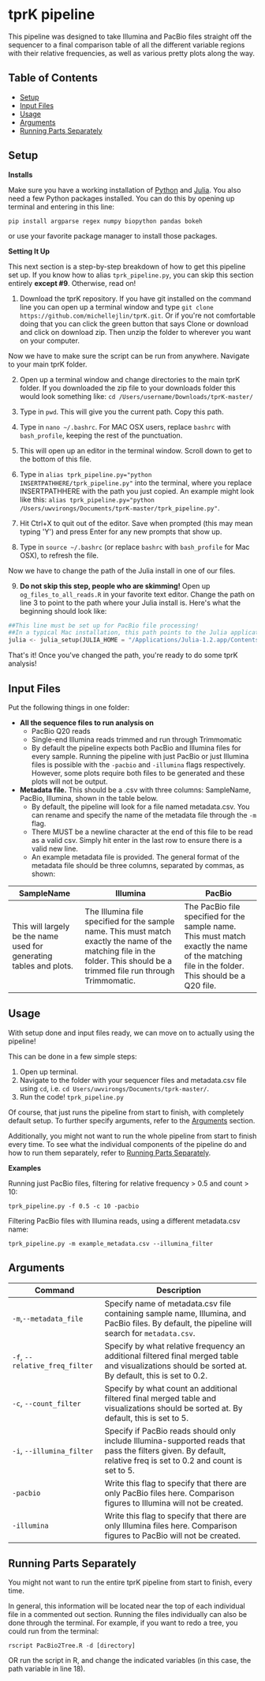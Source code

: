 # tprK pipeline
This pipeline was designed to take Illumina and PacBio files straight off the sequencer to a final comparison table of all the different variable regions with their relative frequencies, as well as various pretty plots along the way.

## Table of Contents
* [Setup](#Setup)
* [Input Files](#Input-Files)
* [Usage](#Usage)
* [Arguments](#Arguments)
* [Running Parts Separately](#Running-Parts-Separately)

## Setup
**Installs**

Make sure you have a working installation of [Python](https://www.python.org/) and [Julia](https://julialang.org/downloads/). You also need a few Python packages installed. You can do this by opening up terminal and entering in this line:

`pip install argparse regex numpy biopython pandas bokeh`

or use your favorite package manager to install those packages. 

**Setting It Up**

This next section is a step-by-step breakdown of how to get this pipeline set up. If you know how to alias `tprk_pipeline.py`, you can skip this section entirely **except #9**. Otherwise, read on!

1. Download the tprK repository. If you have git installed on the command line you can open up a terminal window and type `git clone https://github.com/michellejlin/tprK.git`. Or if you're not comfortable doing that you can click the green button that says Clone or download and click on download zip. Then unzip the folder to wherever you want on your computer. 

Now we have to make sure the script can be run from anywhere. Navigate to your main tprK folder.

2. Open up a terminal window and change directories to the main tprK folder. If you downloaded the zip file to your downloads folder this would look something like: `cd /Users/username/Downloads/tprK-master/` 

3. Type in `pwd`. This will give you the current path. Copy this path.
4. Type in `nano ~/.bashrc`. For MAC OSX users, replace `bashrc` with `bash_profile`, keeping the rest of the punctuation.
5. This will open up an editor in the terminal window. Scroll down to get to the bottom of this file.
6. Type in ``alias tprk_pipeline.py="python INSERTPATHHERE/tprk_pipeline.py"`` into the terminal, where you replace INSERTPATHHERE with the path you just copied. An example might look like this: `alias tprk_pipeline.py="python /Users/uwvirongs/Documents/tprK-master/tprk_pipeline.py"`.
7. Hit Ctrl+X to quit out of the editor. Save when prompted (this may mean typing 'Y') and press Enter for any new prompts that show up.
8. Type in `source ~/.bashrc` (or replace `bashrc` with `bash_profile` for Mac OSX), to refresh the file.

Now we have to change the path of the Julia install in one of our files. 

9. **Do not skip this step, people who are skimming!** Open up `og_files_to_all_reads.R` in your favorite text editor. Change the path on line 3 to point to the path where your Julia install is. Here's what the beginning should look like:

```python
##This line must be set up for PacBio file processing!
##In a typical Mac installation, this path points to the Julia application in the Application folder.
julia <- julia_setup(JULIA_HOME = "/Applications/Julia-1.2.app/Contents/Resources/julia/bin/")
```


That's it! Once you've changed the path, you're ready to do some tprK analysis!

## Input Files
Put the following things in one folder:
- **All the sequence files to run analysis on**
    - PacBio Q20 reads
    - Single-end Illumina reads trimmed and run through Trimmomatic
    - By default the pipeline expects both PacBio and Illumina files for every sample. Running the pipeline with just PacBio or just Illumina files is possible with the `-pacbio` and `-illumina` flags respectively. However, some plots require both files to be generated and these plots will not be output.
- **Metadata file.** This should be a .csv with three columns: SampleName, PacBio, Illumina, shown in the table below.
    - By default, the pipeline will look for a file named metadata.csv. You can rename and specify the name of the metadata file through the `-m` flag.
    - There MUST be a newline character at the end of this file to be read as a valid csv. Simply hit enter in the last row to ensure there is a valid new line.
    - An example metadata file is provided. The general format of the metadata file should be three columns, separated by commas, as shown:

| SampleName  | Illumina  | PacBio |
| ------------- | ------------- | ------------- |
| This will largely be the name used for generating tables and plots. | The Illumina file specified for the sample name. This must match exactly the name of the matching file in the folder. This should be a trimmed file run through Trimmomatic. | The PacBio file specified for the sample name. This must match exactly the name of the matching file in the folder. This should be a Q20 file.  | 

## Usage
With setup done and input files ready, we can move on to actually using the pipeline!

This can be done in a few simple steps:
1. Open up terminal.
2. Navigate to the folder with your sequencer files and metadata.csv file using `cd`, i.e. `cd Users/uwvirongs/Documents/tprk-master/`.
3. Run the code! `tprk_pipeline.py`

Of course, that just runs the pipeline from start to finish, with completely default setup. To further specify arguments, refer to the [Arguments](#Arguments) section.

Additionally, you might not want to run the whole pipeline from start to finish every time. To see what the individual components of the pipeline do and how to run them separately, refer to [Running Parts Separately](#Running-Parts-Separately).

**Examples**

Running just PacBio files, filtering for relative frequency > 0.5 and count > 10: 

`tprk_pipeline.py -f 0.5 -c 10 -pacbio`

Filtering PacBio files with Illumina reads, using a different metadata.csv name:

`tprk_pipeline.py -m example_metadata.csv --illumina_filter`

## Arguments
| Command | Description |
| --- | --- |
| `-m`,`--metadata_file` | Specify name of metadata.csv file containing sample name, Illumina, and PacBio files. By default, the pipeline will search for `metadata.csv`. |
| `-f`, `--relative_freq_filter` | Specify by what relative frequency an additional filtered final merged table and visualizations should be sorted at. By default, this is set to 0.2. |
| `-c`, `--count_filter` | Specify by what count an additional filtered final merged table and visualizations should be sorted at. By default, this is set to 5. |
| `-i`, `--illumina_filter` | Specify if PacBio reads should only include Illumina-supported reads that pass the filters given. By default, relative freq is set to 0.2 and count is set to 5. |
| `-pacbio` | Write this flag to specify that there are only PacBio files here. Comparison figures to Illumina will not be created. | 
| `-illumina` | Write this flag to specify that there are only Illumina files here. Comparison figures to PacBio will not be created. | 

## Running Parts Separately
You might not want to run the entire tprK pipeline from start to finish, every time. 

In general, this information will be located near the top of each individual file in a commented out section. Running the files individually can also be done through the terminal. For example, if you want to redo a tree, you could run from the terminal:

`rscript PacBio2Tree.R -d [directory]`

OR run the script in R, and change the indicated variables (in this case, the path variable in line 18).

